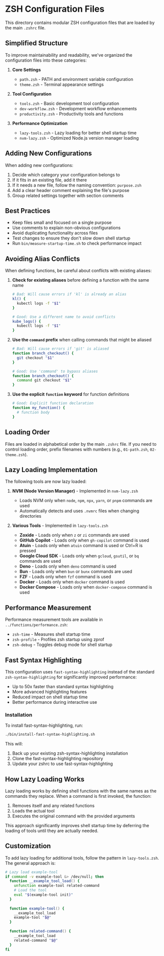 # ZSH Configuration Files

This directory contains modular ZSH configuration files that are loaded by the main `.zshrc` file.

## Simplified Structure

To improve maintainability and readability, we've organized the configuration files into these categories:

1. **Core Settings**
   - `path.zsh` - PATH and environment variable configuration
   - `theme.zsh` - Terminal appearance settings

2. **Tool Configuration**
   - `tools.zsh` - Basic development tool configuration
   - `dev-workflow.zsh` - Development workflow enhancements
   - `productivity.zsh` - Productivity tools and functions

3. **Performance Optimization**
   - `lazy-tools.zsh` - Lazy loading for better shell startup time
   - `nvm-lazy.zsh` - Optimized Node.js version manager loading

## Adding New Configurations

When adding new configurations:

1. Decide which category your configuration belongs to
2. If it fits in an existing file, add it there
3. If it needs a new file, follow the naming convention: `purpose.zsh`
4. Add a clear header comment explaining the file's purpose
5. Group related settings together with section comments

## Best Practices

- Keep files small and focused on a single purpose
- Use comments to explain non-obvious configurations
- Avoid duplicating functionality across files
- Test changes to ensure they don't slow down shell startup
- Run `bin/measure-startup-time.sh` to check performance impact

## Avoiding Alias Conflicts

When defining functions, be careful about conflicts with existing aliases:

1. **Check for existing aliases** before defining a function with the same name
   ```bash
   # Bad: Will cause errors if 'kl' is already an alias
   kl() {
     kubectl logs -f "$1"
   }
   
   # Good: Use a different name to avoid conflicts
   kube_logs() {
     kubectl logs -f "$1"
   }
   ```

2. **Use the `command` prefix** when calling commands that might be aliased
   ```bash
   # Bad: Will cause errors if 'git' is aliased
   function branch_checkout() {
     git checkout "$1"
   }
   
   # Good: Use 'command' to bypass aliases
   function branch_checkout() {
     command git checkout "$1"
   }
   ```

3. **Use the explicit `function` keyword** for function definitions
   ```bash
   # Good: Explicit function declaration
   function my_function() {
     # function body
   }
   ```

## Loading Order

Files are loaded in alphabetical order by the main `.zshrc` file. If you need to control loading order, prefix filenames with numbers (e.g., `01-path.zsh`, `02-theme.zsh`).

## Lazy Loading Implementation

The following tools are now lazy loaded:

1. **NVM (Node Version Manager)** - Implemented in `nvm-lazy.zsh`
   - Loads NVM only when `node`, `npm`, `npx`, `yarn`, or `pnpm` commands are used
   - Automatically detects and uses `.nvmrc` files when changing directories

2. **Various Tools** - Implemented in `lazy-tools.zsh`
   - **Zoxide** - Loads only when `z` or `zi` commands are used
   - **GitHub Copilot** - Loads only when `gh-copilot` command is used
   - **Atuin** - Loads only when `atuin` command is used or Ctrl+R is pressed
   - **Google Cloud SDK** - Loads only when `gcloud`, `gsutil`, or `bq` commands are used
   - **Deno** - Loads only when `deno` command is used
   - **Bun** - Loads only when `bun` or `bunx` commands are used
   - **FZF** - Loads only when `fzf` command is used
   - **Docker** - Loads only when `docker` command is used
   - **Docker Compose** - Loads only when `docker-compose` command is used

## Performance Measurement

Performance measurement tools are available in `../functions/performance.zsh`:

- `zsh-time` - Measures shell startup time
- `zsh-profile` - Profiles zsh startup using zprof
- `zsh-debug` - Toggles debug mode for shell startup

## Fast Syntax Highlighting

This configuration uses `fast-syntax-highlighting` instead of the standard `zsh-syntax-highlighting` for significantly improved performance:

- Up to 50x faster than standard syntax highlighting
- More advanced highlighting features
- Reduced impact on shell startup time
- Better performance during interactive use

### Installation

To install fast-syntax-highlighting, run:

```bash
./bin/install-fast-syntax-highlighting.sh
```

This will:
1. Back up your existing zsh-syntax-highlighting installation
2. Clone the fast-syntax-highlighting repository
3. Update your zshrc to use fast-syntax-highlighting

## How Lazy Loading Works

Lazy loading works by defining shell functions with the same names as the commands they replace. When a command is first invoked, the function:

1. Removes itself and any related functions
2. Loads the actual tool
3. Executes the original command with the provided arguments

This approach significantly improves shell startup time by deferring the loading of tools until they are actually needed.

## Customization

To add lazy loading for additional tools, follow the pattern in `lazy-tools.zsh`. The general approach is:

```zsh
# Lazy load example-tool
if command -v example-tool &> /dev/null; then
  function __example_tool_load() {
    unfunction example-tool related-command
    # Load the tool
    eval "$(example-tool init)"
  }
  
  function example-tool() {
    __example_tool_load
    example-tool "$@"
  }
  
  function related-command() {
    __example_tool_load
    related-command "$@"
  }
fi
``` 